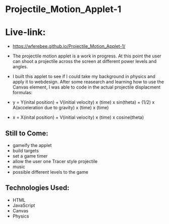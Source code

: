 # Projectile_Motion_Applet-1
# Live-link:
* https://wferebee.github.io/Projectile_Motion_Applet-1/

* The projectile motion applet is a work in progress. At this point the user can shoot a projectile across the screen at different power levels and angles.

* I built this applet to see if I could take my background in physics and apply it to webdesign. After some reasearch and learning how to use the Canvas element, I was able to code in the actual projectile displacment formulas:

* y = Y(inital position)  +  V(initial velocity) x (time) x sin(theta)  + (1/2) x A(acceleration due to gravity) x (time) x (time)
* x = X(inital position) + V(initial velocity) x (time) x cosine(theta)

## Still to Come:
* gameify the applet 
* build targets
* set a game timer
* allow the user one Tracer style projectile
* music
* possible different levels to the game

## Technologies Used:

* HTML
* JavaScript
* Canvas
* Physics




